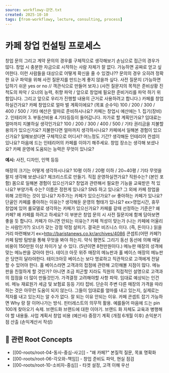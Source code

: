 ```yaml
---
source: workflowy-강연.txt
created: 2025-10-10
tags: [from-workflowy, lecture, consulting, process]
---
```


# 카페 창업 컨설팅 프로세스

창업 문의 그리고 계약
문의의 경우를 구체적으로 생각해보기
손님으로 접근의 경우가 많다.
창업 시 충분한 자금으로 시작하는 사람 자체가 잘 없다.
가능하면 공짜로 얻고 싶어한다.
이런 사람들을 대상으로 어떻게 확신을 줄 수 있겠나??
문의의 경우 오히려 정확한 요구 파악을 위해 사전 질문지를 만드는게 좋지 않을까 싶다.
사전 질문지 (가능하면 답하기 쉬운 yes or no // 객관식으로 만들어 보자.)
(사전 질문지의 목적은 준비상황 진척도의 파악 / 오너의 능력, 취향 파악 / 앞으로 창업에 필요한 준비거리를 파악 하기 위함입니다. 그리고 앞으로 우리가 진행할 내용의 근거로 사용하려고 합니다.)
카페를 창업 하실건가요?
카페 창업으로 얼마 벌 계획이에요? (목표 순수익)
100 / 200 / 300 / 400 /  500 / 기타
예산은 얼마로 준비하시나요?
카페는 창업시 예산에는 1. 집기(장비) 2. 인테리어 3. 부동산비용 4.기타등등이 들어갑니다.
자가로 할 계획인가요?
임대료는 얼마까지 지불하실 생각인가요?
100 / 200 / 300 / 400 / 500 / 기타
권리금을 지불할 용의가 있으신가요?
지불한다면 얼마까지 생각하시나요?
카페에서 일해본 경험이 있으신가요?
일해보셨다면 구체적으로 어디서? 어느정도 기간?
생각해둔 인테리어 컨셉이 있나요?
마음에 드는 인테리어의 카페를 이야기 해주세요.
창업 장소는 생각해 보셨나요?
카페 운영에 도움되는 능력은 무엇이 있나요?

**예시:** 사진, 디자인, 인맥 등등

매장의 크기는 어떻게 생각하시나요?
10평 이하 / 20평 이하 / 20~40평 / 기타
무엇을 팔지 생각해 보셨나요?
체크리스트로 만들기.
직접 운영하실껀가요? 직원수는? (본인 포함)
몸으로 일해본 경험이 있으신가요?
창업과 관련해서 필요한 기능을 교육받은 적 있나요?
부양가족 수는?
이름은 정한게 있나요?
SNS 하고 있나요?
그 외에 카페 창업을 위해 고민하는 것이 있나요?
자주가는 카페가 있으신가요? or 좋아하는 카페가 있나요?
단골인 카페를 좋아하는 이유는?
생각해둔 운영의 형태가 있나요? ex>영업시간, 휴무
창업에 있어 롤모델로 생각하는 카페가 있으신가요?
카페를 갈때 선정하는 기준은?
왜 카페?
왜 카페를 하려고 하세요?
이 부분은 창업 문의 시 사전 질문지에 함께 담아보면 좋을 듯 합니다.
카페가 아니면 안되는 이유는?
카페 적성이 맞는가 (나는 카페에 어울리는 사람인가?)
오너가 갖는 강점 약점 살피기.
결국은 비즈니스 이다. (즉, 돈이다.)
읽을거리 마련해보기 ex>http://baristanews.co.kr/archives/4086
콘셉트(어떤 카페?)
카페 탐방
탐방을 통해 무엇을 봐야 하는지.
약식 평면도 그리기
동선
동선에 의해 매달 비용이 150만원 이상 차이가 날 수 있다. (5년이면 8천만원이다.)
메뉴판
매장의 성격에 맞는 메뉴판을 갖아야 한다.
테이크 아웃 위주 매장의 메뉴판과 홀 베이스 매장의 메뉴판은 당연히 달라야한다.
테이크아웃 베이스는 보다 명료하고 직관적으로 고객에게 전달 할 수 있어야 한다.
홀 베이스라면 고객과의 접점에 관련해 고민해볼 지점이 많다.
메뉴판을 친절하게 할 것인가?
아니면 조금 피곤할 지라도 직원의 직접적인 설명으로 고객과의 접점을 더 많이 만들것인가.
가격결정
고려해야할 사항 파악.
임대료
예상되는 인건비.
메뉴 재료원가
세금 및 보험료 등등 기타 잡비.
단순히 주변 다른 매장의 가격을 따라하는 것은 아무런 도움이 되지 않는다.
그들이 임대료를 얼마를 내고 있는지, 실제로는 적자를 내고 있는지는 알 수가 없다.
잘 되는 이유 안되는 이유.
카페 콘셉트 잡기
가능하면 Why 랑 잘 이어나가는 방식.
핀터레스트의 의무적 활용.
예를들어 마음에 드는 pin 100개 찾아오기 숙제.
브랜드화
브랜드에 대한 이야기.
브랜드 화 자체도 교육과 병행해야 할 내용들.
사업 계획서
창업 비용 (예산서)
중장기 계획 (개점 6개월 이후)
손익분기점 산출 (손익계산서 작성)

## 🌳 관련 Root Concepts

- [[00-roots/root-04-동사-중심-사고]] - "왜 카페?" 본질적 질문, 목표 명확화
- [[00-roots/root-06-각오와-책임]] - 창업 준비도 파악, 현실 점검
- [[00-roots/root-10-소비자-중심]] - 타겟 설정, 고객 이해 우선
